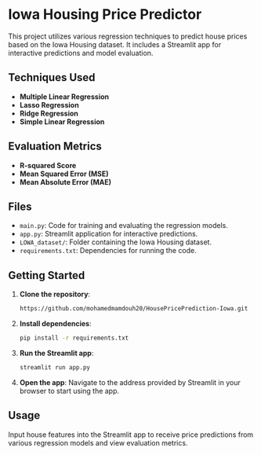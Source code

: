 # Iowa Housing Price Predictor

This project utilizes various regression techniques to predict house prices based on the Iowa Housing dataset. It includes a Streamlit app for interactive predictions and model evaluation.

## Techniques Used

- **Multiple Linear Regression**
- **Lasso Regression**
- **Ridge Regression**
- **Simple Linear Regression**

## Evaluation Metrics

- **R-squared Score**
- **Mean Squared Error (MSE)**
- **Mean Absolute Error (MAE)**

## Files

- `main.py`: Code for training and evaluating the regression models.
- `app.py`: Streamlit application for interactive predictions.
- `LOWA_dataset/`: Folder containing the Iowa Housing dataset.
- `requirements.txt`: Dependencies for running the code.

## Getting Started

1. **Clone the repository**:
   ```bash
   https://github.com/mohamedmamdouh20/HousePricePrediction-Iowa.git
   ```

2. **Install dependencies**:
   ```bash
   pip install -r requirements.txt
   ```

3. **Run the Streamlit app**:
   ```bash
   streamlit run app.py
   ```

4. **Open the app**: Navigate to the address provided by Streamlit in your browser to start using the app.

## Usage

Input house features into the Streamlit app to receive price predictions from various regression models and view evaluation metrics.
